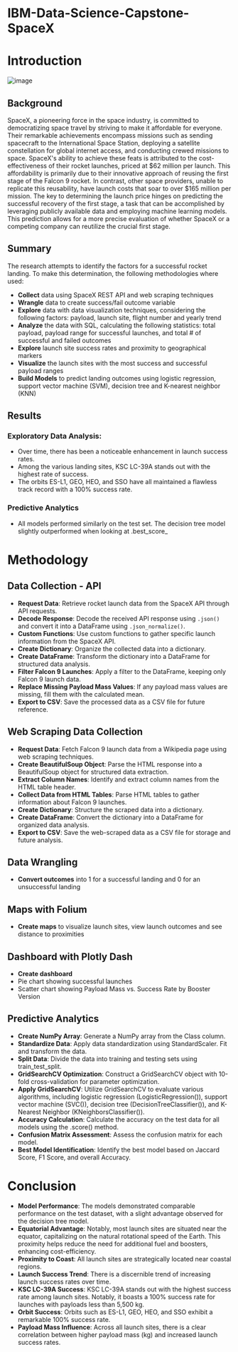 # IBM-Data-Science-Capstone-SpaceX

# Introduction

![image](https://github.com/natrinJump/IBM_DataScience_CapStone_SpaceX/assets/143831822/9478a22d-ae1e-4ba1-b276-fe16e5e8855d)

## Background
SpaceX, a pioneering force in the space industry, is committed to democratizing space travel by striving to make it affordable for everyone. Their remarkable achievements encompass missions such as sending spacecraft to the International Space Station, deploying a satellite constellation for global internet access, and conducting crewed missions to space. SpaceX's ability to achieve these feats is attributed to the cost-effectiveness of their rocket launches, priced at $62 million per launch. This affordability is primarily due to their innovative approach of reusing the first stage of the Falcon 9 rocket. In contrast, other space providers, unable to replicate this reusability, have launch costs that soar to over $165 million per mission. The key to determining the launch price hinges on predicting the successful recovery of the first stage, a task that can be accomplished by leveraging publicly available data and employing machine learning models. This prediction allows for a more precise evaluation of whether SpaceX or a competing company can reutilize the crucial first stage.

## Summary
The research attempts to identify the factors for a successful rocket landing. To make this determination, the following methodologies where used:
* **Collect** data using SpaceX REST API and web scraping techniques
* **Wrangle** data to create success/fail outcome variable
* **Explore** data with data visualization techniques, considering the following factors: payload, launch site, flight number and yearly trend
* **Analyze** the data with SQL, calculating the following statistics: total payload, payload range for successful launches, and total # of successful and failed outcomes
* **Explore** launch site success rates and proximity to geographical markers
* **Visualize** the launch sites with the most success and successful payload ranges
* **Build Models** to predict landing outcomes using logistic regression, support vector machine (SVM), decision tree and K-nearest neighbor (KNN)

## Results

### Exploratory Data Analysis:
* Over time, there has been a noticeable enhancement in launch success rates.
* Among the various landing sites, KSC LC-39A stands out with the highest rate of success.
* The orbits ES-L1, GEO, HEO, and SSO have all maintained a flawless track record with a 100% success rate.

### Predictive Analytics
* All models performed similarly on the test set. The decision tree model slightly outperformed when looking at .best_score_

# Methodology
## Data Collection - API

* **Request Data**: Retrieve rocket launch data from the SpaceX API through API requests.
* **Decode Response**: Decode the received API response using `.json()` and convert it into a DataFrame using `.json_normalize()`.
* **Custom Functions**: Use custom functions to gather specific launch information from the SpaceX API.
* **Create Dictionary**: Organize the collected data into a dictionary.
* **Create DataFrame**: Transform the dictionary into a DataFrame for structured data analysis.
* **Filter Falcon 9 Launches**: Apply a filter to the DataFrame, keeping only Falcon 9 launch data.
* **Replace Missing Payload Mass Values**: If any payload mass values are missing, fill them with the calculated mean.
* **Export to CSV**: Save the processed data as a CSV file for future reference.

## Web Scraping Data Collection

* **Request Data**: Fetch Falcon 9 launch data from a Wikipedia page using web scraping techniques.
* **Create BeautifulSoup Object**: Parse the HTML response into a BeautifulSoup object for structured data extraction.
* **Extract Column Names**: Identify and extract column names from the HTML table header.
* **Collect Data from HTML Tables**: Parse HTML tables to gather information about Falcon 9 launches.
* **Create Dictionary**: Structure the scraped data into a dictionary.
* **Create DataFrame**: Convert the dictionary into a DataFrame for organized data analysis.
* **Export to CSV**: Save the web-scraped data as a CSV file for storage and future analysis.

## Data Wrangling
* **Convert outcomes** into 1 for a successful landing and 0 for an unsuccessful landing

## Maps with Folium
* **Create maps** to visualize launch sites, view launch outcomes and see distance to proximities

## Dashboard with Plotly Dash
* **Create dashboard**
* Pie chart showing successful launches
* Scatter chart showing Payload Mass vs. Success Rate by Booster Version

## Predictive Analytics

* **Create NumPy Array**: Generate a NumPy array from the Class column.
* **Standardize Data**: Apply data standardization using StandardScaler. Fit and transform the data.
* **Split Data**: Divide the data into training and testing sets using train_test_split.
* **GridSearchCV Optimization**: Construct a GridSearchCV object with 10-fold cross-validation for parameter optimization.
* **Apply GridSearchCV**: Utilize GridSearchCV to evaluate various algorithms, including logistic regression (LogisticRegression()), support vector machine (SVC()), decision tree (DecisionTreeClassifier()), and K-Nearest Neighbor (KNeighborsClassifier()).
* **Accuracy Calculation**: Calculate the accuracy on the test data for all models using the .score() method.
* **Confusion Matrix Assessment**: Assess the confusion matrix for each model.
* **Best Model Identification**: Identify the best model based on Jaccard Score, F1 Score, and overall Accuracy.

# Conclusion

* **Model Performance**: The models demonstrated comparable performance on the test dataset, with a slight advantage observed for the decision tree model.
* **Equatorial Advantage**: Notably, most launch sites are situated near the equator, capitalizing on the natural rotational speed of the Earth. This proximity helps reduce the need for additional fuel and boosters, enhancing cost-efficiency.
* **Proximity to Coast**: All launch sites are strategically located near coastal regions.
* **Launch Success Trend**: There is a discernible trend of increasing launch success rates over time.
* **KSC LC-39A Success**: KSC LC-39A stands out with the highest success rate among launch sites. Notably, it boasts a 100% success rate for launches with payloads less than 5,500 kg.
* **Orbit Success**: Orbits such as ES-L1, GEO, HEO, and SSO exhibit a remarkable 100% success rate.
* **Payload Mass Influence**: Across all launch sites, there is a clear correlation between higher payload mass (kg) and increased launch success rates.





